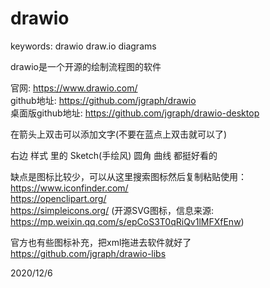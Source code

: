 # drawio

keywords: drawio draw.io diagrams  

drawio是一个开源的绘制流程图的软件  

官网: https://www.drawio.com/  
github地址: https://github.com/jgraph/drawio  
桌面版github地址: https://github.com/jgraph/drawio-desktop  

在箭头上双击可以添加文字(不要在蓝点上双击就可以了)  

右边 样式 里的 Sketch(手绘风) 圆角 曲线 都挺好看的  

缺点是图标比较少，可以从这里搜索图标然后复制粘贴使用：  
https://www.iconfinder.com/  
https://openclipart.org/  
https://simpleicons.org/ (开源SVG图标，信息来源: https://mp.weixin.qq.com/s/epCoS3T0qRiQv1lMFXfEnw)  

官方也有些图标补充，把xml拖进去软件就好了  
https://github.com/jgraph/drawio-libs  


2020/12/6  
